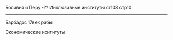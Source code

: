 Боливия и Перу -?? 
Инклюзивные институты  ст108 стр10

----
Барбадос 17век рабы 

Экономические иснтитуты